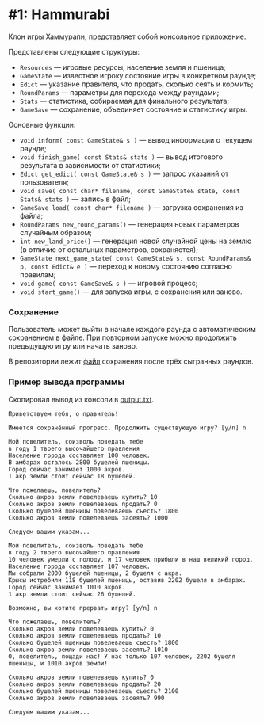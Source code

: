 # #1: Hammurabi
Клон игры Хаммурапи, представляет собой консольное приложение.

Представлены следующие структуры:
* `Resources` — игровые ресурсы, население земля и пшеница;
* `GameState` — известное игроку состояние игры в конкретном раунде;
* `Edict` — указание правителя, что продать, сколько сеять и кормить;
* `RoundParams` — параметры для перехода между раундами;
* `Stats` — статистика, собираемая для финального результата;
* `GameSave` — сохранение, объединяет состояние и статистику игры.

Основные функции:
* `void inform( const GameState& s )` — вывод информации о текущем раунде;
* `void finish_game( const Stats& stats )` — вывод итогового результата в зависимости от статистики;
* `Edict get_edict( const GameState& s )` — запрос указаний от пользователя;
* `void save( const char* filename, const GameState& state, const Stats& stats )` — запись в файл;
* `GameSave load( const char* filename )` — загрузка сохранения из файла;
* `RoundParams new_round_params()` — генерация новых параметров случайным образом;
* `int new_land_price()` — генерация новой случайной цены на землю (в отличие от остальных параметров, сохраняется);
* `GameState next_game_state( const GameState& s, const RoundParams& p, const Edict& e )` — переход к новому состоянию согласно правилам;
* `void game( const GameSave& s )` — игровой процесс;
* `void start_game()` — для запуска игры, с сохранения или заново.

### Сохранение

Пользователь может выйти в начале каждого раунда с автоматическим сохранением в файле. 
При повторном запуске можно продолжить предыдущую игру или начать заново.

В репозитории лежит [файл](./save.txt) сохранения после трёх сыгранных раундов.

### Пример вывода программы

Скопировал вывод из консоли в [output.txt](./output.txt).
```
Приветствуем тебя, о правитель!

Имеется сохранённый прогресс. Продолжить существующую игру? [y/n] n

Мой повелитель, соизволь поведать тебе
в году 1 твоего высочайшего правления
Население города составляет 100 человек.
В амбарах осталось 2800 бушелей пшеницы.
Город сейчас занимает 1000 акров.
1 акр земли стоит сейчас 18 бушелей.

Что пожелаешь, повелитель?
Сколько акров земли повелеваешь купить? 10
Сколько акров земли повелеваешь продать? 0
Сколько бушелей пшеницы повелеваешь съесть? 1800
Сколько акров земли повелеваешь засеять? 1000

Следуем вашим указам...

Мой повелитель, соизволь поведать тебе
в году 2 твоего высочайшего правления
10 человек умерли с голоду, и 17 человек прибыли в наш великий город.
Население города составляет 107 человек.
Мы собрали 2000 бушелей пшеницы, 2 бушеля с акра.
Крысы истребили 118 бушелей пшеницы, оставив 2202 бушеля в амбарах.
Город сейчас занимает 1010 акров.
1 акр земли стоит сейчас 26 бушелей.

Возможно, вы хотите прервать игру? [y/n] n

Что пожелаешь, повелитель?
Сколько акров земли повелеваешь купить? 0
Сколько акров земли повелеваешь продать? 10
Сколько бушелей пшеницы повелеваешь съесть? 1800
Сколько акров земли повелеваешь засеять? 1010
О, повелитель, пощади нас! У нас только 107 человек, 2202 бушеля пшеницы, и 1010 акров земли!

Сколько акров земли повелеваешь купить? 0
Сколько акров земли повелеваешь продать? 20
Сколько бушелей пшеницы повелеваешь съесть? 2100
Сколько акров земли повелеваешь засеять? 990

Следуем вашим указам...
```

